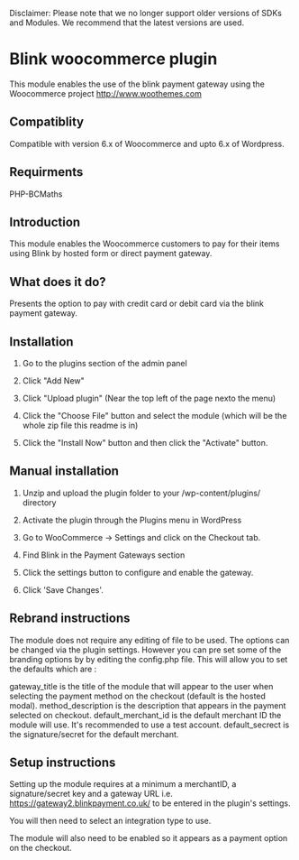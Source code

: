 Disclaimer: Please note that we no longer support older versions of SDKs and Modules. We recommend that the latest versions are used.

Blink woocommerce plugin
==============

This module enables the use of the blink payment gateway using the Woocommerce project http://www.woothemes.com

Compatiblity
------------

Compatible with version 6.x of Woocommerce and upto 6.x of Wordpress. 

Requirments
------------

PHP-BCMaths

Introduction
------------

This module enables the Woocommerce customers to pay for their items using Blink by hosted form or direct payment gateway.

What does it do?
----------------
Presents the option to pay with credit card or debit card via the blink payment gateway.


Installation
------------

1. Go to the plugins section of the admin panel

2. Click "Add New"

3. Click "Upload plugin" (Near the top left of the page nexto the menu)

4. Click the "Choose File" button and select the module (which will be the whole zip file this readme is in)

4. Click the "Install Now" button and then click the "Activate" button.


Manual installation 
--------------------

1. Unzip and upload the plugin folder to your /wp-content/plugins/ directory

2. Activate the plugin through the Plugins menu in WordPress

3. Go to WooCommerce -> Settings and click on the Checkout tab. 

4. Find Blink in the Payment Gateways section 

5. Click the settings button to configure and enable the gateway.

6. Click 'Save Changes'.


Rebrand instructions
--------------------

The module does not require any editing of file to be used. The options can be changed via the plugin settings.
However you can pre set some of the branding options by by editing the config.php file. 
This will allow you to set the defaults which are :

gateway_title is the title of the module that will appear to the user when selecting the payment method on the checkout (default is the hosted modal).
method_description is the description that appears in the payment selected on checkout.
default_merchant_id is the default merchant ID the module will use. It's recommended to use a test account.
default_secrect is the signature/secret for the default merchant.


Setup instructions
--------------------

Setting up the module requires at a minimum a merchantID, a signature/secret key and
a gateway URL i.e. https://gateway2.blinkpayment.co.uk/ to be entered in the plugin's settings.

You will then need to select an integration type to use.

The module will also need to be enabled so it appears as a payment option on the checkout.
